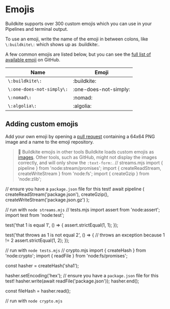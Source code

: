 # Emojis

Buildkite supports over 300 custom emojis which you can use in your Pipelines and terminal output.

To use an emoji, write the name of the emoji in between colons, like `\:buildkite\:` which shows up as :buildkite:.

A few common emojis are listed below, but you can see the [full list of available emoji](https://github.com/buildkite/emojis#emoji-reference) on GitHub.

<table>
  <thead>
    <tr>
      <th>Name</th>
      <th>Emoji</th>
    </tr>
  </thead>
  <tbody>
    <tr>
      <td><code>\:buildkite\:</code></td>
      <td>:buildkite:</td>
    </tr>
    <tr>
      <td><code>\:one-does-not-simply\:</code></td>
      <td>:one-does-not-simply:</td>
    </tr>
    <tr>
      <td><code>\:nomad\:</code></td>
      <td>:nomad:</td>
    </tr>
    <tr>
      <td><code>\:algolia\:</code></td>
      <!-- vale off -->
      <td>:algolia:</td>
      <!-- vale on -->
    </tr>
  </tbody>
</table>

## Adding custom emojis

Add your own emoji by opening a [pull request](https://github.com/buildkite/emojis#contributing-new-emoji) containing a 64x64 PNG image and a name to the emoji repository.

> 🚧 Buildkite emojis in other tools
> Buildkite loads custom emojis as <a href="https://github.com/buildkite/emojis">images</a>. Other tools, such as GitHub, might not display the images correctly, and will only show the `:text-form:`.
// streams.mjs
import { pipeline } from 'node:stream/promises';
import { createReadStream, createWriteStream } from 'node:fs';
import { createGzip } from 'node:zlib';

// ensure you have a `package.json` file for this test!
await pipeline
(
  createReadStream('package.json'),
  createGzip(),
  createWriteStream('package.json.gz')
);

// run with `node streams.mjs`
// tests.mjs
import assert from 'node:assert';
import test from 'node:test';

test('that 1 is equal 1', () => {
  assert.strictEqual(1, 1);
});

test('that throws as 1 is not equal 2', () => {
  // throws an exception because 1 != 2
  assert.strictEqual(1, 2);
});

// run with `node tests.mjs`
// crypto.mjs
import { createHash } from 'node:crypto';
import { readFile } from 'node:fs/promises';

const hasher = createHash('sha1');

hasher.setEncoding('hex');
// ensure you have a `package.json` file for this test!
hasher.write(await readFile('package.json'));
hasher.end();

const fileHash = hasher.read();

// run with `node crypto.mjs`
